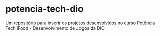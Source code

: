 # potencia-tech-dio
Um repositório para inserir os projetos desenvolvidos no curso Potência Tech iFood - Desenvolvimento de Jogos da DIO
